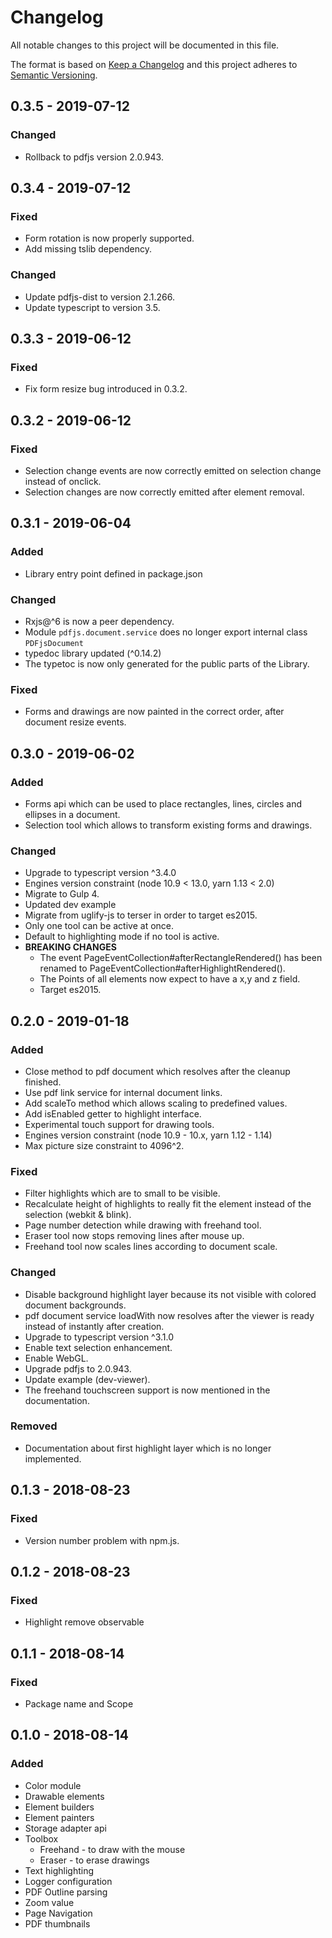 # Changelog
All notable changes to this project will be documented in this file.

The format is based on [Keep a Changelog](https://keepachangelog.com/en/1.0.0/)
and this project adheres to [Semantic Versioning](https://semver.org/spec/v2.0.0.html).

## 0.3.5 - 2019-07-12
### Changed
* Rollback to pdfjs version 2.0.943.

## 0.3.4 - 2019-07-12
### Fixed
* Form rotation is now properly supported.
* Add missing tslib dependency.

### Changed
* Update pdfjs-dist to version 2.1.266.
* Update typescript to version 3.5.

## 0.3.3 - 2019-06-12
### Fixed
* Fix form resize bug introduced in 0.3.2.

## 0.3.2 - 2019-06-12
### Fixed
* Selection change events are now correctly emitted on selection change instead of onclick.
* Selection changes are now correctly emitted after element removal.

## 0.3.1 - 2019-06-04
### Added
* Library entry point defined in package.json
### Changed
* Rxjs@^6 is now a peer dependency.
* Module `pdfjs.document.service` does no longer export internal class `PDFjsDocument`
* typedoc library updated (^0.14.2)
* The typetoc is now only generated for the public parts of the Library.  
### Fixed
* Forms and drawings are now painted in the correct order, 
after document resize events.

## 0.3.0 - 2019-06-02
### Added
* Forms api which can be used to place rectangles, lines, circles and ellipses
in a document.
* Selection tool which allows to transform existing forms and drawings.
### Changed
* Upgrade to typescript version ^3.4.0
* Engines version constraint (node 10.9 < 13.0, yarn 1.13 < 2.0)
* Migrate to Gulp 4.
* Updated dev example
* Migrate from uglify-js to terser in order to target es2015.
* Only one tool can be active at once.
* Default to highlighting mode if no tool is active.
* **BREAKING CHANGES**
    * The event PageEventCollection#afterRectangleRendered() has
    been renamed to PageEventCollection#afterHighlightRendered().
    * The Points of all elements now expect to have a x,y and z field.
    * Target es2015.

## 0.2.0 - 2019-01-18

### Added
* Close method to pdf document which resolves after the cleanup finished.
* Use pdf link service for internal document links.
* Add scaleTo method which allows scaling to predefined values.
* Add isEnabled getter to highlight interface.
* Experimental touch support for drawing tools.
* Engines version constraint (node 10.9 - 10.x, yarn 1.12 - 1.14)
* Max picture size constraint to 4096^2.

### Fixed
* Filter highlights which are to small to be visible.
* Recalculate height of highlights to really fit the element instead of the selection (webkit & blink).
* Page number detection while drawing with freehand tool.
* Eraser tool now stops removing lines after mouse up.
* Freehand tool now scales lines according to document scale.

### Changed
* Disable background highlight layer because its not visible with colored
document backgrounds.
* pdf document service loadWith now resolves after the viewer is ready instead of instantly after
creation.
* Upgrade to typescript version ^3.1.0
* Enable text selection enhancement.
* Enable WebGL.
* Upgrade pdfjs to 2.0.943.
* Update example (dev-viewer).
* The freehand touchscreen support is now mentioned in the documentation. 

### Removed
* Documentation about first highlight layer which is no longer implemented.

## 0.1.3 - 2018-08-23

### Fixed
* Version number problem with npm.js.

## 0.1.2 - 2018-08-23

### Fixed
* Highlight remove observable

## 0.1.1 - 2018-08-14

### Fixed
* Package name and Scope

## 0.1.0 - 2018-08-14

### Added
* Color module
* Drawable elements
* Element builders
* Element painters
* Storage adapter api
* Toolbox
    * Freehand - to draw with the mouse
    * Eraser - to erase drawings
* Text highlighting
* Logger configuration
* PDF Outline parsing
* Zoom value
* Page Navigation
* PDF thumbnails
